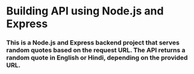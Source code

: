 # Building API using Node.js and Express

### This is a Node.js and Express backend project that serves random quotes based on the request URL. The API returns a random quote in English or Hindi, depending on the provided URL.
